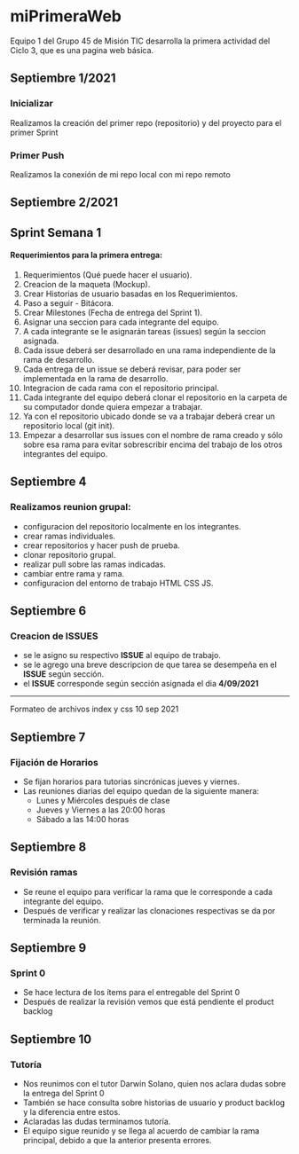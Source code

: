 # miPrimeraWeb
Equipo 1 del Grupo 45 de Misión TIC desarrolla la primera actividad del Ciclo 3, que es una pagina web básica.

## Septiembre 1/2021

### Inicializar

Realizamos la creación del primer repo (repositorio) y del proyecto para el primer Sprint

### Primer Push

Realizamos la conexión de mi repo local con mi repo remoto

## Septiembre 2/2021

## Sprint Semana 1

#### Requerimientos para la primera entrega:

1. Requerimientos (Qué puede hacer el usuario).
2. Creacion de la maqueta (Mockup).
3. Crear Historias de usuario basadas en los Requerimientos. 
4. Paso a seguir - Bitácora.
5. Crear Milestones (Fecha de entrega del Sprint 1).
6. Asignar una seccion para cada integrante del equipo.
7. A cada integrante se le asignarán tareas (issues) según la seccion asignada.
8. Cada issue deberá ser desarrollado en una rama independiente de la rama de desarrollo.
9. Cada entrega de un issue se deberá revisar, para poder ser implementada en la rama de desarrollo.
10. Integracion de cada rama con el repositorio principal.
11. Cada integrante del equipo deberá clonar el repositorio en la carpeta de su computador donde quiera empezar a trabajar.
12. Ya con el repositorio ubicado donde se va a trabajar deberá crear un repositorio local (git init).
13. Empezar a desarrollar sus issues con el nombre de rama creado y sólo sobre esa rama para evitar sobrescribir encima del trabajo de los otros integrantes del equipo.

## Septiembre 4

### Realizamos reunion grupal:

- configuracion del repositorio localmente en los integrantes.
- crear ramas individuales.
- crear repositorios y hacer push de prueba.
- clonar repositorio grupal.
- realizar pull sobre las ramas indicadas.
- cambiar entre rama y rama.
- configuracion del entorno de trabajo HTML CSS JS.


## Septiembre 6

### Creacion de ISSUES

- se le asigno su respectivo **ISSUE** al equipo de trabajo.
- se le agrego una breve descripcion de que tarea se desempeña en el **ISSUE** según sección.
- el **ISSUE** corresponde según sección asignada el dia **4/09/2021**

----------------------------------------------------------------------------------------

Formateo de archivos index y css 10 sep 2021


## Septiembre 7

### Fijación de Horarios

* Se fijan horarios para tutorias sincrónicas jueves y viernes.
* Las reuniones diarias del equipo quedan de la siguiente manera:
    - Lunes y Miércoles después de clase
    - Jueves y Viernes a las 20:00 horas
    - Sábado a las 14:00 horas


## Septiembre 8

### Revisión ramas

* Se reune el equipo para verificar la rama que le corresponde a cada integrante del equipo.
* Después de verificar y realizar las clonaciones respectivas se da por terminada la reunión.


## Septiembre 9

### Sprint 0

* Se hace lectura de los ítems para el entregable del Sprint 0
* Después de realizar la revisión vemos que está pendiente el product backlog


## Septiembre 10

### Tutoría

* Nos reunimos con el tutor Darwin Solano, quien nos aclara dudas sobre la entrega del Sprint 0
* También se hace consulta sobre historias de usuario y product backlog y la diferencia entre estos.
* Aclaradas las dudas terminamos tutoría.
* El equipo sigue reunido y se llega al acuerdo de cambiar la rama principal, debido a que la anterior presenta errores.




